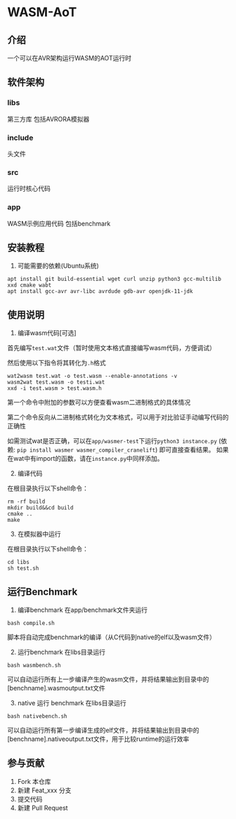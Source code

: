 # WASM-AoT

## 介绍
一个可以在AVR架构运行WASM的AOT运行时

## 软件架构
### libs
第三方库
包括AVRORA模拟器
### include
头文件
### src
运行时核心代码
### app
WASM示例应用代码
包括benchmark


## 安装教程

1.  可能需要的依赖(Ubuntu系统)
```
apt install git build-essential wget curl unzip python3 gcc-multilib xxd cmake wabt
apt install gcc-avr avr-libc avrdude gdb-avr openjdk-11-jdk
```

## 使用说明

1. 编译wasm代码[可选]

首先编写`test.wat`文件（暂时使用文本格式直接编写wasm代码，方便调试）

然后使用以下指令将其转化为`.h`格式
```
wat2wasm test.wat -o test.wasm --enable-annotations -v
wasm2wat test.wasm -o testi.wat  
xxd -i test.wasm > test.wasm.h
```
第一个命令中附加的参数可以方便查看wasm二进制格式的具体情况

第二个命令反向从二进制格式转化为文本格式，可以用于对比验证手动编写代码的正确性

如需测试wat是否正确，可以在`app/wasmer-test`下运行`python3 instance.py`
(依赖: `pip install wasmer wasmer_compiler_cranelift`)
即可直接查看结果。
如果在wat中有import的函数，请在`instance.py`中同样添加。

2.  编译代码

在根目录执行以下shell命令：
```
rm -rf build
mkdir build&&cd build
cmake ..
make
```
3. 在模拟器中运行

在根目录执行以下shell命令：
```
cd libs
sh test.sh
```

## 运行Benchmark
1. 编译benchmark
在app/benchmark文件夹运行
```
bash compile.sh
```
脚本将自动完成benchmark的编译（从C代码到native的elf以及wasm文件）

2. 运行benchmark
在libs目录运行
```
bash wasmbench.sh
```
可以自动运行所有上一步编译产生的wasm文件，并将结果输出到目录中的\[benchname\].wasmoutput.txt文件

3. native 运行 benchmark
在libs目录运行
```
bash nativebench.sh
```
可以自动运行所有第一步编译生成的elf文件，并将结果输出到目录中的\[benchname\].nativeoutput.txt文件，用于比较runtime的运行效率

## 参与贡献

1.  Fork 本仓库
2.  新建 Feat_xxx 分支
3.  提交代码
4.  新建 Pull Request